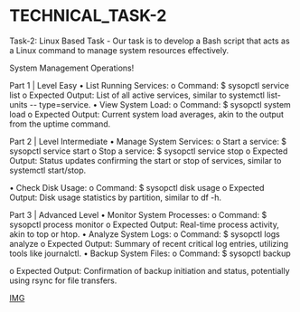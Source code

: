 # TECHNICAL_TASK-2
Task-2: Linux Based Task - Our task is to develop a Bash script that acts as a Linux command to manage
system resources effectively.

System Management Operations!

Part 1 | Level Easy
• List Running Services:
o Command: $ sysopctl service list
o Expected Output: List of all active services, similar to systemctl list-units --
type=service.
• View System Load:
o Command: $ sysopctl system load
o Expected Output: Current system load averages, akin to the output from the
uptime command.

Part 2 | Level Intermediate
• Manage System Services:
o Start a service: $ sysopctl service start <service-name>
o Stop a service: $ sysopctl service stop <service-name>
o Expected Output: Status updates confirming the start or stop of services,
similar to systemctl start/stop.

• Check Disk Usage:
o Command: $ sysopctl disk usage
o Expected Output: Disk usage statistics by partition, similar to df -h.

Part 3 | Advanced Level
• Monitor System Processes:
o Command: $ sysopctl process monitor
o Expected Output: Real-time process activity, akin to top or htop.
• Analyze System Logs:
o Command: $ sysopctl logs analyze
o Expected Output: Summary of recent critical log entries, utilizing tools like
journalctl.
• Backup System Files:
o Command: $ sysopctl backup <path>

o Expected Output: Confirmation of backup initiation and status, potentially
using rsync for file transfers.

[IMG](https://github.com/user-attachments/assets/01869a64-1dfc-4d7d-bc23-db3b45334d8e)
